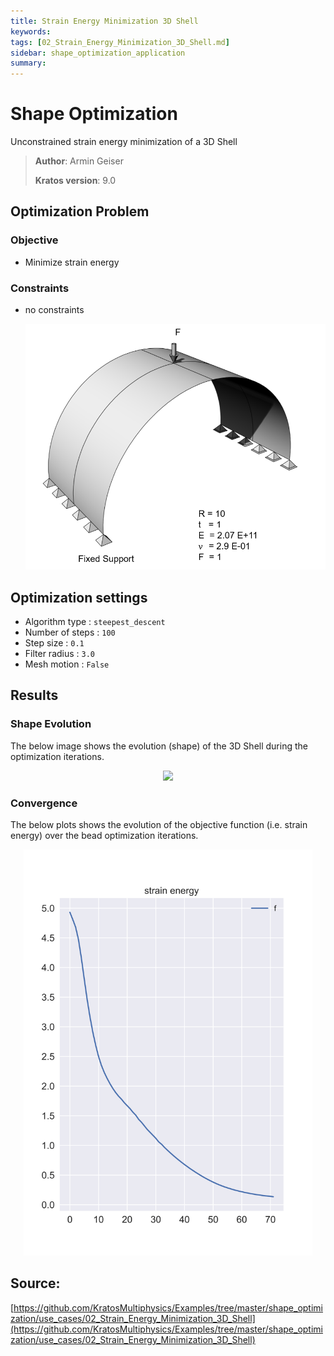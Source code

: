 ```yaml
---
title: Strain Energy Minimization 3D Shell
keywords: 
tags: [02_Strain_Energy_Minimization_3D_Shell.md]
sidebar: shape_optimization_application
summary: 
---
```

# Shape Optimization
Unconstrained strain energy minimization of a 3D Shell

> **Author**: Armin Geiser
>
> **Kratos version**: 9.0

## Optimization Problem

### Objective
- Minimize strain energy

### Constraints
- no constraints

  <p align="center">
    <img src="https://raw.githubusercontent.com/KratosMultiphysics/Examples/master/shape_optimization/use_cases/02_Strain_Energy_Minimization_3D_Shell/images/3DshellOpt_setup.png" width="800">
  </p>

## Optimization settings
- Algorithm type : `steepest_descent`
- Number of steps : `100`
- Step size : `0.1`
- Filter radius : `3.0`
- Mesh motion : `False`

## Results

### Shape Evolution
The below image shows the evolution (shape) of the 3D Shell during the optimization iterations.

<p align="center">
    <img src="https://raw.githubusercontent.com/KratosMultiphysics/Examples/master/shape_optimization/use_cases/02_Strain_Energy_Minimization_3D_Shell/images/3DshellOpt_results.gif" width="800">
</p>

### Convergence
The below plots shows the evolution of the objective function (i.e. strain energy) over the bead optimization iterations.

<p align="center">
    <img src="https://raw.githubusercontent.com/KratosMultiphysics/Examples/master/shape_optimization/use_cases/02_Strain_Energy_Minimization_3D_Shell/images/3DshellOpt_plot.svg" height="650">
</p>



## Source: 
[https://github.com/KratosMultiphysics/Examples/tree/master/shape_optimization/use_cases/02_Strain_Energy_Minimization_3D_Shell](https://github.com/KratosMultiphysics/Examples/tree/master/shape_optimization/use_cases/02_Strain_Energy_Minimization_3D_Shell)
